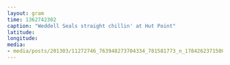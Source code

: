 ```yaml
---
layout: gram
time: 1362742302
caption: "Weddell Seals straight chillin' at Hut Point"
latitude: 
longitude: 
media:
- media/posts/201303/11272746_763948273704334_781581773_n_17842623715000351.jpg
---
```

